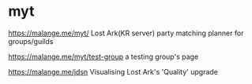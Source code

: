 # myt
https://malange.me/myt/
Lost Ark(KR server) party matching planner for groups/guilds

https://malange.me/myt/test-group
a testing group's page

https://malange.me/jdsn
Visualising Lost Ark's 'Quality' upgrade
